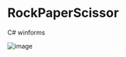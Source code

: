 # RockPaperScissor
C# winforms 

![image](https://github.com/emeliehensfelt/RockPaperScissor/assets/137898083/415390ca-05c6-48e4-b215-30f28d747143)

